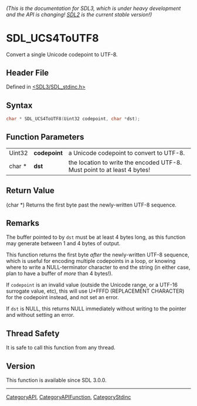 ###### (This is the documentation for SDL3, which is under heavy development and the API is changing! [SDL2](https://wiki.libsdl.org/SDL2/) is the current stable version!)
# SDL_UCS4ToUTF8

Convert a single Unicode codepoint to UTF-8.

## Header File

Defined in [<SDL3/SDL_stdinc.h>](https://github.com/libsdl-org/SDL/blob/main/include/SDL3/SDL_stdinc.h)

## Syntax

```c
char * SDL_UCS4ToUTF8(Uint32 codepoint, char *dst);
```

## Function Parameters

|        |               |                                                                          |
| ------ | ------------- | ------------------------------------------------------------------------ |
| Uint32 | **codepoint** | a Unicode codepoint to convert to UTF-8.                                 |
| char * | **dst**       | the location to write the encoded UTF-8. Must point to at least 4 bytes! |

## Return Value

(char *) Returns the first byte past the newly-written UTF-8 sequence.

## Remarks

The buffer pointed to by `dst` must be at least 4 bytes long, as this
function may generate between 1 and 4 bytes of output.

This function returns the first byte _after_ the newly-written UTF-8
sequence, which is useful for encoding multiple codepoints in a loop, or
knowing where to write a NULL-terminator character to end the string (in
either case, plan to have a buffer of _more_ than 4 bytes!).

If `codepoint` is an invalid value (outside the Unicode range, or a UTF-16
surrogate value, etc), this will use U+FFFD (REPLACEMENT CHARACTER) for the
codepoint instead, and not set an error.

If `dst` is NULL, this returns NULL immediately without writing to the
pointer and without setting an error.

## Thread Safety

It is safe to call this function from any thread.

## Version

This function is available since SDL 3.0.0.

----
[CategoryAPI](CategoryAPI), [CategoryAPIFunction](CategoryAPIFunction), [CategoryStdinc](CategoryStdinc)

